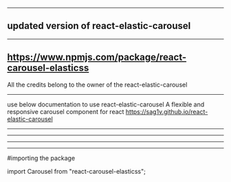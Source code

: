------------------------------------------------------
updated version of react-elastic-carousel
------------------------------------------------------


------------------------------------------------------
https://www.npmjs.com/package/react-carousel-elasticss
------------------------------------------------------

All the credits belong to the owner of the react-elastic-carousel

-------------------------------------------------------
use below documentation to use react-elastic-carousel
A flexible and responsive carousel component for react https://sag1v.github.io/react-elastic-carousel

-------------------------------------------------------------------------------------
---------------------------------------------------------------------------------------------
---------------------------------------------------------
------------------------------------------

#importing the package 

import Carousel from "react-carousel-elasticss";



